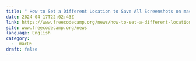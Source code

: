 ```yaml
---
title: " How to Set a Different Location to Save All Screenshots on macOS "
date: 2024-04-17T22:02:43Z
link: https://www.freecodecamp.org/news/how-to-set-a-different-location-to-save-screenshots-on-mac/?utm_medium=RSS&utm_source=news.12bit.vn
site: www.freecodecamp.org/news
language: English
category:
  -  macOS 
draft: false
---
```

